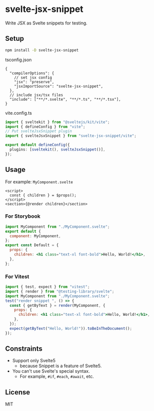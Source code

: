 # svelte-jsx-snippet

Write JSX as Svelte snippets for testing.

## Setup

```sh
npm install -D svelte-jsx-snippet
```

tsconfig.json

```jsonc
{
  "compilerOptions": {
    // set jsx config
    "jsx": "preserve",
    "jsxImportSource": "svelte-jsx-snippet",
  },
  // include jsx/tsx files
  "include": ["**/*.svelte", "**/*.ts", "**/*.tsx"],
}
```

vite.config.ts

```ts
import { sveltekit } from "@sveltejs/kit/vite";
import { defineConfig } from "vite";
// Put svelteJsxSnippet plugin
import { svelteJsxSnippet } from "svelte-jsx-snippet/vite";

export default defineConfig({
  plugins: [sveltekit(), svelteJsxSnippet()],
});
```

## Usage

For example: `MyComponent.svelte`

```svelte
<script>
  const { children } = $props();
</script>
<section>{@render children}</section>
```

### For Storybook

```jsx
import MyComponent from "./MyComponent.svelte";
export default {
  component: MyComponent,
};
export const Default = {
  props: {
    children: <h1 class="text-xl font-bold">Hello, World!</h1>,
  },
};
```

### For Vitest

```jsx
import { test, expect } from "vitest";
import { render } from "@testing-library/svelte";
import MyComponent from "./MyComponent.svelte";
test("render snippet ", () => {
  const { getByText } = render(MyComponent, {
    props: {
      children: <h1 class="text-xl font-bold">Hello, World!</h1>,
    },
  });
  expect(getByText("Hello, World!")).toBeInTheDocument();
});
```

## Constraints

- Support only Svelte5
  - because Snippet is a feature of Svelte5.
- You can't use Svelte's special syntax.
  - For example, `#if`, `#each`, `#await`, etc.

## License

MIT
